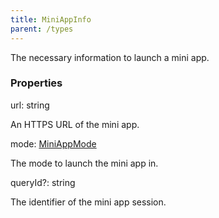 ```yaml
---
title: MiniAppInfo
parent: /types
---
```


The necessary information to launch a mini app.

### Properties

<div class="flex flex-col gap-3"><div><div class="flex gap-2"><div class="font-mono p" id="p_url" data-anchor><span class="font-bold">url</span><span class="opacity-50">:</span> <span>string</span></div></div><div class="pl-3"><div class="no-margin">

An HTTPS URL of the mini app.

</div></div></div><div><div class="flex gap-2"><div class="font-mono p" id="p_mode" data-anchor><span class="font-bold">mode</span><span class="opacity-50">:</span> <a href="/gh/types/miniappmode"  >MiniAppMode</a></div></div><div class="pl-3"><div class="no-margin">

The mode to launch the mini app in.

</div></div></div><div><div class="flex gap-2"><div class="font-mono p" id="p_queryId" data-anchor><span class="font-bold">queryId</span><span class="opacity-50"><span title="Optional" class="cursor-help">?</span>:</span> <span>string</span></div></div><div class="pl-3"><div class="no-margin">

The identifier of the mini app session.

</div></div></div></div>

